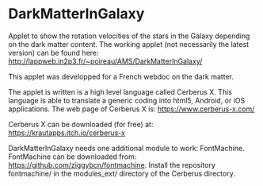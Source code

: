 # DarkMatterInGalaxy
Applet to show the rotation velocities of the stars in the Galaxy depending on the dark matter content. The working applet (not necessarily the latest version) can be found here:
http://lappweb.in2p3.fr/~poireau/AMS/DarkMatterInGalaxy/

This applet was developped for a French webdoc on the dark matter.

The applet is written is a high level language called Cerberus X. This language is able to translate a generic coding into html5, Android, or iOS applications.
The web page of Cerberus X is:
  https://www.cerberus-x.com/ 
  
Cerberus X can be downloaded (for free) at: https://krautapps.itch.io/cerberus-x

DarkMatterInGalaxy needs one additional module to work: FontMachine.
FontMachine can be downloaded from: https://github.com/ziggybcn/fontmachine. Install the repository fontmachine/ in the modules\_ext/ directory of the Cerberus directory.
